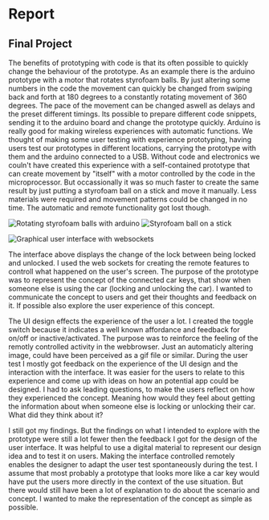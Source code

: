 # Report
## Final Project 
The benefits of prototyping with code is that its often possible to quickly change the behaviour of the prototype. As an example there is the arduino prototype with a motor that rotates styrofoam balls. By just altering some numbers in the code the movement can quickly be changed from swiping back and forth at 180 degrees to a constantly rotating movement of 360 degrees. The pace of the movement can be changed aswell as delays and the preset different timings. Its possible to prepare different code snippets, sending it to the arduino board and change the prototype quickly. Arduino is really good for making wireless experiences with automatic functions. We thought of making some user testing with experience prototyping, having users test our prototypes in different locations, carrying the prototype with them and the arduino connected to a USB. Without code and electronics we couln't have created this experience with a self-contained prototype that can create movement by "itself" with a motor controlled by the code in the microprocessor. But occassionally it was so much faster to create the same result by just putting a styrofoam ball on a stick and move it manually. Less materials were required and movement patterns could be changed in no time. The automatic and remote functionality got lost though.

![Rotating styrofoam balls with arduino](http://url/to/img.png)
![Styrofoam ball on a stick](http://url/to/img.png)

![Graphical user interface with websockets](http://url/to/img.png)

The interface above displays the change of the lock between being locked and unlocked. I used the web sockets for creating the remote features to controll
what happened on the user's screen. The purpose of the prototype
was to represent the concept of the connected car keys, that show when someone else is using the car (locking and unlocking the car). I wanted to communicate the concept to users and get their thoughts and feedback on it. If possible also explore the user experience of this concept.

The UI design effects the experience of the user a lot. I created the toggle switch because it indicates a well known affordance and feedback for on/off or inactive/activated. The purpose was to reinforce the feeling of the remotly controlled activity in the webbrowser. Just an automaticly altering image, could have been perceived as a gif file or similar. During the user test I mostly got feedback on the experience of the UI design and the interaction with the interface. It was easier for the users to relate to this experience and come up with ideas on how an potential app could be designed. I had to ask leading questions, to make the users reflect on how they experienced the concept. Meaning how would they feel about getting the information about when someone else is locking or unlocking their car. What did they think about it? 

I still got my findings. But the findings on what I intended to explore with the prototype were still a lot fewer then the feedback I got for the design of the user interface. It was helpful to use a digital material to represent our design idea and to test it on users. Making the interface controlled remotely enables the designer to adapt the user test spontaneously during the test. I assume that most probably a prototype that looks more like a car key would have put the users more directly in the context of the use situation. But there would still have been a lot of explanation to do about the scenario and concept. I wanted to make the representation of the concept as simple as possible.
